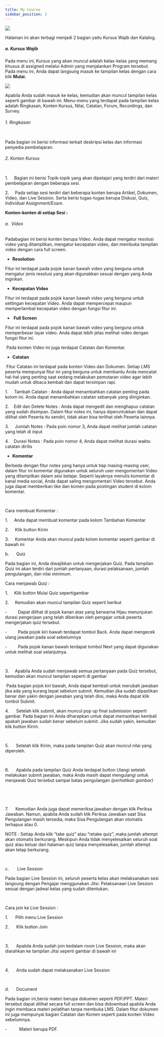 ```yaml
---
title: My Course
sidebar_position: 3
---
```

![](/img/Enterprise-LMS-My-Course_1.1.png)

Halaman ini akan terbagi menjadi 2 bagian yaitu Kursus Wajib dan Katalog.

##### a. Kursus Wajib[​](https://help.stg.pintar.co.id/docs/enterprise/access-user-guide/#1-kursus-wajib)

Pada menu ini, Kursus yang akan muncul adalah kelas-kelas yang memang khusus di assigned melalui Admin yang menjalankan Program tersebut. Pada menu ini, Anda dapat langsung masuk ke tampilan kelas dengan cara klik **Mulai.**

![](/img/Enterprise-LMS-My-Course_1.2.png)

Apabila Anda sudah masuk ke kelas, kemudian akan muncul tampilan kelas seperti gambar di bawah ini. Menu-menu yang terdapat pada tampilan kelas adalah Ringkasan, Konten Kursus, Nilai, Catatan, Forum, Recordings, dan Survey.

###### 1. Ringkasan

![]()

Pada bagian ini berisi informasi terkait deskripsi kelas dan informasi penyedia pembelajaran.

###### 2. Konten Kursus

![]()


1.     Bagian ini berisi Topik-topik yang akan dipelajari yang terdiri dari materi pembelajaran dengan beberapa sesi. 

2.     Pada setiap sesi terdiri dari beberapa konten berupa Artikel, Dokumen, Video, dan Live Session. Serta berisi tugas-tugas berupa Diskusi, Quiz, Individual Assignment/Exam.

**Konten-konten di setiap Sesi :**

###### a.  Video

Padabagian ini berisi konten berupa Video. Anda dapat mengatur resolusi video yang ditampilkan, mengatur kecepatan video, dan membuka
tampilan video dengan cara full screen.

* **Resolution**

Fitur ini terdapat pada pojok kanan bawah video yang berguna untuk mengatur jenis resolusi yang akan digunakkan sesuai dengan yang Anda inginkan.

* **Kecepatan Video**

Fitur ini terdapat pada pojok kanan bawah video yang berguna untuk settingan kecepatan Video. Anda dapat mempercepat maupun memperlambat kecepatan video dengan fungsi fitur ini.

*  **Full Screen**

Fitur ini terdapat pada pojok kanan bawah video yang berguna untuk memperbesar layar video. Anda dapat lebih jelas melihat video dengan fungsi fitur ini.

 Pada konten Video ini juga terdapat Catatan dan Komentar.

* **Catatan** 

 Fitur Catatan ini terdapat pada konten Video dan Dokumen. Setiap LMS peserta
mempunyai fitur ini yang berguna untuk membantu Anda mencatat hal-hal yang
penting saat sedang melakukan pemutaran video agar lebih mudah untuk dibaca
kembali dan dapat tersimpan rapi.

1.     Tambah Catatan : Anda dapat menambahkan catatan penting pada kolom ini. Anda dapat menambahkan catatan sebanyak yang diinginkan.

2.    Edit dan Delete Notes : Anda dapat mengedit dan menghapus catatan yang sudah disimpan. Dalam fitur notes ini, hanya diperuntukkan dan dapat dilihat oleh Peserta itu sendiri, tidak akan bisa terlihat oleh Peserta lainnya.

3.     Jumlah Notes : Pada poin nomor 3,  Anda dapat melihat jumlah catatan yang telah di input

4.    Durasi Notes : Pada poin nomor 4, Anda dapat melihat durasi waktu catatan dirilis

* **Komentar**

Berbeda dengan fitur notes yang hanya untuk tiap masing-masing user, dalam fitur ini komentar digunakan untuk seluruh user mengomentari Video yang ditampilkan dalam sesi belajar. Seperti layaknya menulis komentar di kanal media social, Anda dapat saling mengomentari Video tersebut. Anda juga dapat memberikan like dan komen pada postingan student di kolom komentar.

 

Cara membuat Komentar :

1.     Anda dapat membuat komentar pada kolom Tambahan Komentar

2.     Klik button Kirim

3.     Komentar Anda akan muncul pada kolom komentar seperti gambar di bawah ini

b.      Quiz

Pada bagian ini, Anda diwajibkan untuk mengerjakan Quiz. Pada tampilan Quiz ini akan terdiri dari jumlah pertanyaan, durasi pelaksanaan, jumlah pengulangan, dan nilai minimum.

Cara menjawab Quiz :

1.     Klik button Mulai Quiz sepertigambar

2.     Kemudian akan muncul tampilan Quiz seperti berikut

\-         Dapat dilihat di pojok kanan atas yang berwarna Hijau menunjukan durasi pengerjaan yang telah diberikan oleh pengajar untuk peserta mengerjakan quiz tersebut.

\-         Pada pojok kiri bawah terdapat tombol Back. Anda dapat mengecek ulang jawaban pada soal sebelumnya

\-         Pada pojok kanan bawah terdapat tombol Next yang dapat digunakan untuk melihat soal selanjutnya.

 

3.     Apabila Anda sudah menjawab semua pertanyaan pada Quiz tersebut, kemudian akan muncul tampilan seperti di gambar

 Pada bagian pojok kiri bawah, Anda dapat kembali untuk merubah jawaban jika ada yang kurang
tepat sebelum submit. Kemudian jika sudah dipastikan benar dan yakin dengan
jawaban yang telah diisi, maka Anda dapat klik tombol Submit.

4.     
Setelah klik submit, akan muncul pop
up final submission seperti gambar. Pada bagian ini Anda diharapkan untuk dapat
memastikan kembali apakah jawaban sudah benar sebelum submit. Jika sudah yakin,
kemudian klik button Kirim.

 

5.     
Setelah klik Kirim, maka pada
tampilan Quiz akan muncul nilai yang diperoleh.

 

6.     
Apabila pada tampilan Quiz Anda terdapat
button Ulangi setelah melakukan submit jawaban, maka Anda masih dapat
mengulangi untuk menjawab Quiz tersebut sampai batas pengulangan *(perhatikan gambar)*

 

 

7.     
Kemudian Anda juga dapat memeriksa
jawaban dengan klik Periksa Jawaban.
Namun, apabila Anda sudah klik Periksa Jawaban saat Sisa Pengulangan masih
tersedia, maka Sisa Pengulangan akan otomatis terhapus atau 0.

NOTE : Setiap
Anda klik “take quiz” atau “retake quiz”, maka jumlah attempt akan otomatis
berkurang. Meskipun Anda tidak menyelesaikan seluruh soal quiz atau keluar dari
halaman quiz tanpa menyelesaikan, jumlah attempt akan tetap berkurang.

 

c.      
Live Session

Pada bagian Live Session ini, seluruh peserta kelas akan
melaksanakan sesi langsung dengan Pengajar menggunakan Jitsi. Pelaksanaan Live
Session sesuai dengan jadwal kelas yang sudah ditentukan. 

 

Cara join ke
Live Session :

1.     
Pilih menu Live Session

2.     
Klik button Join

 

3.     
Apabila Anda sudah join kedalam room
Live Session, maka akan diarahkan ke tampilan Jitsi seperti gambar di bawah ini

 

4.     
Anda sudah dapat melaksanakan Live
Session

 

d.      Document

Pada bagian
ini,berisi materi berupa dokumen seperti PDF/PPT. Materi tersebut dapat dilihat
secara full screen dan bisa didownload apabila Anda ingin membaca materi
pelatihan tanpa membuka LMS. Dalam fitur dokumen ini juga mempunyai bagian Catatan
dan Komen seperti pada konten Video sebelumnya.

\-         
Materi berupa PDF.
